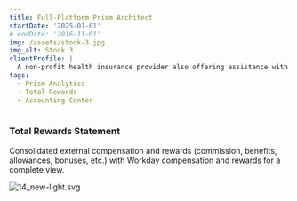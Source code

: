 ```yaml
---
title: Full-Platform Prism Architect
startDate: '2025-01-01'
# endDate: '2016-11-01'
img: /assets/stock-3.jpg
img_alt: Stock 3
clientProfile: |
  A non-profit health insurance provider also offering assistance with housing, job training, and other programs
tags:
  - Prism Analytics
  - Total Rewards
  - Accounting Center
---
```


### Total Rewards Statement
Consolidated external compensation and rewards (commission, benefits, allowances, bonuses, etc.) with Workday compensation and rewards for a complete view.

![14_new-light.svg](/assets/14_new-light.svg)

<!-- ### Accounting Center
Assist Financial Accounting and Accounting Center workstreams on developing efficient and effective data pipelines for 3 accounting sources. -->